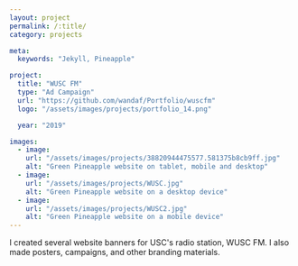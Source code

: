 ```yaml
---
layout: project
permalink: /:title/
category: projects

meta:
  keywords: "Jekyll, Pineapple"

project:
  title: "WUSC FM"
  type: "Ad Campaign"
  url: "https://github.com/wandaf/Portfolio/wuscfm"
  logo: "/assets/images/projects/portfolio_14.png"

  year: "2019"

images:
  - image:
    url: "/assets/images/projects/38820944475577.581375b8cb9ff.jpg"
    alt: "Green Pineapple website on tablet, mobile and desktop"
  - image:
    url: "/assets/images/projects/WUSC.jpg"
    alt: "Green Pineapple website on a desktop device"
  - image:
    url: "/assets/images/projects/WUSC2.jpg"
    alt: "Green Pineapple website on a mobile device"
---
```

<p>I created several website banners for USC's radio station, WUSC FM. I also made posters, campaigns, and other branding materials.</p>
